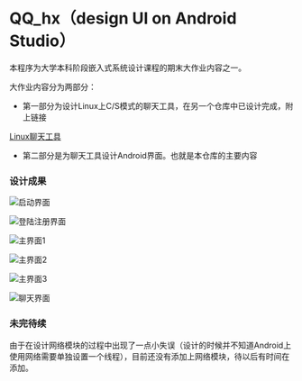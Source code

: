 # QQ_hx（design UI on Android Studio）

本程序为大学本科阶段嵌入式系统设计课程的期末大作业内容之一。

大作业内容分为两部分：

* 第一部分为设计Linux上C/S模式的聊天工具，在另一个仓库中已设计完成，附上链接

<a href="https://github.com/666immortal/QQProject.git">Linux聊天工具</a>

* 第二部分是为聊天工具设计Android界面。也就是本仓库的主要内容



### 设计成果

![启动界面](D:\MyRepositories\QQ_hx\截图\启动界面.png)

![登陆注册界面](D:\MyRepositories\QQ_hx\截图\登陆注册界面.png)

![主界面1](D:\MyRepositories\QQ_hx\截图\主界面1.png)

![主界面2](D:\MyRepositories\QQ_hx\截图\主界面2.png)

![主界面3](D:\MyRepositories\QQ_hx\截图\主界面3.png)

![聊天界面](D:\MyRepositories\QQ_hx\截图\聊天界面.png)



### 未完待续

由于在设计网络模块的过程中出现了一点小失误（设计的时候并不知道Android上使用网络需要单独设置一个线程），目前还没有添加上网络模块，待以后有时间在添加。
